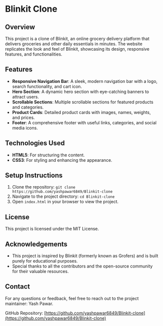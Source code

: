 # Blinkit Clone

## Overview

This project is a clone of Blinkit, an online grocery delivery platform that delivers groceries and other daily essentials in minutes. The website replicates the look and feel of Blinkit, showcasing its design, responsive features, and functionalities.

## Features

- **Responsive Navigation Bar**: A sleek, modern navigation bar with a logo, search functionality, and cart icon.
- **Hero Section**: A dynamic hero section with eye-catching banners to attract users.
- **Scrollable Sections**: Multiple scrollable sections for featured products and categories.
- **Product Cards**: Detailed product cards with images, names, weights, and prices.
- **Footer**: A comprehensive footer with useful links, categories, and social media icons.

## Technologies Used

- **HTML5**: For structuring the content.
- **CSS3**: For styling and enhancing the appearance.

## Setup Instructions

1. Clone the repository: `git clone https://github.com/yashpawar6849/Blinkit-clone`
2. Navigate to the project directory: `cd Blinkit-clone`
3. Open `index.html` in your browser to view the project.

## License

This project is licensed under the MIT License.

## Acknowledgements

- This project is inspired by Blinkit (formerly known as Grofers) and is built purely for educational purposes.
- Special thanks to all the contributors and the open-source community for their valuable resources.

## Contact

For any questions or feedback, feel free to reach out to the project maintainer: Yash Pawar.

GitHub Repository: [https://github.com/yashpawar6849/Blinkit-clone](https://github.com/yashpawar6849/Blinkit-clone)

